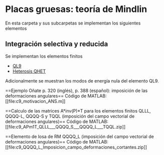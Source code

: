 # Placas gruesas: teoría de Mindlin

En esta carpeta y sus subcarpetas se implementan los siguientes elementos

## Integración selectiva y reducida
Se implementan los elementos finitos
* [QL9](QL9_integracion_reducida)
* [Heterosis QHET](QHET_elemento_heterosis)

Adicionalmente se muestran los modos de energía nula del elemento QL9.




==Ejemplo Oñate p. 320 (inglés), p. 388 (español): imposición de las deformaciones angulares==
Código de MATLAB: [[file:c9_motivacion_ANS.m]]

==Calculo de las matrices A*inv(P)*T para los elementos finitos QLLL, QQQQ-L, QQQQ-S y TQQL (imposición del campo vectorial de deformaciones angulares)==
Código de MATLAB: [[file:c9_APm1T_QLLL___QQQQ_S___QQQQ_L___TQQL.zip]]

==Elemento de losa de RM QQQQ_L (imposición del campo vectorial de deformaciones angulares)==
Código de MATLAB: [[file:c9_QQQQ_L_Imposicion_campo_deformaciones_cortantes.zip]]

